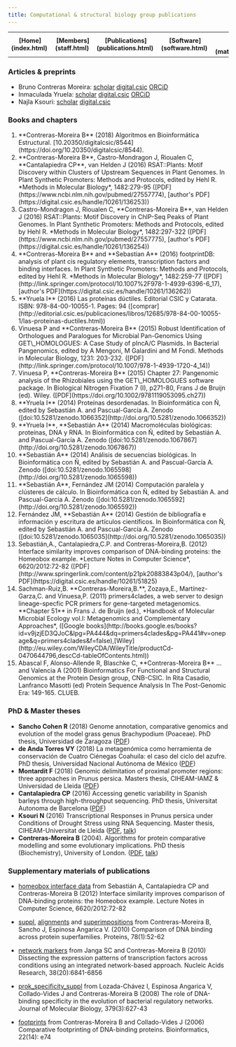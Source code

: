 ```yaml
---
title: Computational & structural biology group publications
---
```


<table align="center" width=100%>
  <tr>
    <td align="center"><b>[Home](index.html)</b>&nbsp;</td>
    <td align="center"><b>[Members](staff.html)</b>&nbsp;</td>
    <td align="center"><b>[Publications](publications.html)</b>&nbsp;</td>
    <td align="center"><b>[Software](software.html)</b>&nbsp;</td>
    <td align="center"><b>[Material educativo](matdidactico.html)</b>&nbsp;</td>
    <td align="center"><a href="https://bioinfoperl.blogspot.com"><b>Blog</b></a>&nbsp;</td>
    <td align="center"><a href="https://www.eead.csic.es"><img src="pics/logoEEAD.png"></a></td>
  </tr>
</table>


### Articles & preprints 

-   Bruno Contreras Moreira: [scholar](https://scholar.google.com/citations?user=xtWJ8JsAAAAJ&hl=en) [digital.csic](https://digital.csic.es/browse?type=author&authority=rp02661) [ORCiD](https://orcid.org/0000-0002-5462-907X) 
-   Inmaculada Yruela: [scholar](https://scholar.google.com/citations?user=HEQpE0oAAAAJ) [digital.csic](https://digital.csic.es/cris/rp/rp02621) [ORCiD](https://orcid.org/0000-0003-3608-4720)
-   Najla Ksouri: [scholar](https://scholar.google.com/citations?user=gk54IH0AAAAJ&hl=en) [digital.csic](https://digital.csic.es/browse?type=author&value=Ksouri%2C+Najla&value_lang=es_ES)

### Books and chapters

<ol>

<li>**Contreras-Moreira B** (2018) Algoritmos en Bioinformática Estructural.   [10.20350/digitalcsic/8544](https://doi.org/10.20350/digitalcsic/8544).</li>

<li>**Contreras-Moreira B**, Castro-Mondragon J, Rioualen C,
    **Cantalapiedra CP**, van Helden J (2016) RSAT::Plants: Motif
    Discovery within Clusters of Upstream Sequences in Plant Genomes. In
    Plant Synthetic Promoters: Methods and Protocols, edited by Hehl R.
    *Methods in Molecular Biology*, 1482:279-95
    ([PDF](https://www.ncbi.nlm.nih.gov/pubmed/27557774), [author's
    PDF](https://digital.csic.es/handle/10261/136253))</li>

<li>Castro-Mondragon J, Rioualen C, **Contreras-Moreira B**, van Helden
    J (2016) RSAT::Plants: Motif Discovery in ChIP-Seq Peaks of
    Plant Genomes. In Plant Synthetic Promoters: Methods and Protocols,
    edited by Hehl R. *Methods in Molecular Biology*, 1482:297-322
    ([PDF](https://www.ncbi.nlm.nih.gov/pubmed/27557775), [author's
    PDF](https://digital.csic.es/handle/10261/136254))</li>

<li>**Contreras-Moreira B** and **Sebastian A** (2016) footprintDB:
    analysis of plant cis regulatory elements, transcription factors and
    binding interfaces. In Plant Synthetic Promoters: Methods and
    Protocols, edited by Hehl R. *Methods in Molecular Biology*,
    1482:259-77
    ([PDF](http://link.springer.com/protocol/10.1007%2F978-1-4939-6396-6_17),
    [author's PDF](https://digital.csic.es/handle/10261/136262))</li>

<li>**Yruela I** (2016) Las proteínas dúctiles. Editorial CSIC
    y Catarata. ISBN: 978-84-00-10055-1. Pages: 94
    ([comprar](http://editorial.csic.es/publicaciones/libros/12685/978-84-00-10055-1/las-proteinas-ductiles.html))</li>

<li>Vinuesa P and **Contreras-Moreira B** (2015) Robust Identification
    of Orthologues and Paralogues for Microbial Pan-Genomics Using
    GET\_HOMOLOGUES: A Case Study of pIncA/C Plasmids. In Bacterial
    Pangenomics, edited by A Mengoni, M Galardini and M Fondi. Methods
    in Molecular Biology, 1231: 203-232.
    ([PDF](http://link.springer.com/protocol/10.1007/978-1-4939-1720-4_14))</li>

<li>Vinuesa P, **Contreras-Moreira B** (2015) Chapter 27: Pangenomic
    analysis of the Rhizobiales using the GET\_HOMOLOGUES
    software package. In Biological Nitrogen Fixation 7 (I), p271-80,
    Frans J de Bruijn (ed). Wiley.
    ([PDF](https://doi.org/10.1002/9781119053095.ch27))</li>

<li>**Yruela I** (2014) Proteínas desordenadas. In Bioinformática con
    Ñ, edited by Sebastián A. and Pascual-García A. Zenodo
    ([doi:10.5281/zenodo.1066352](http://doi.org/10.5281/zenodo.1066352))</li>

<li>**Yruela I**, **Sebastián A** (2014) Macromoléculas biológicas:
    proteínas, DNA y RNA. In Bioinformática con Ñ, edited by
    Sebastián A. and Pascual-García A. Zenodo
    ([doi:10.5281/zenodo.1067867](http://doi.org/10.5281/zenodo.1067867))</li>

<li>**Sebastián A** (2014) Análisis de secuencias biológicas. In
    Bioinformática con Ñ, edited by Sebastián A. and Pascual-García A.
    Zenodo
    ([doi:10.5281/zenodo.1065598](http://doi.org/10.5281/zenodo.1065598))</li>

<li>**Sebastián A**, Fernández JM (2014) Computación paralela y
    clústeres de cálculo. In Bioinformática con Ñ, edited by
    Sebastián A. and Pascual-García A. Zenodo
    ([doi:10.5281/zenodo.1065592](http://doi.org/10.5281/zenodo.1065592))</li>

<li>Fernández JM, **Sebastián A** (2014) Gestión de bibliografía e
    información y escritura de artículos científicos. In Bioinformática
    con Ñ, edited by Sebastián A. and Pascual-García A. Zenodo
    ([doi:10.5281/zenodo.1065035](http://doi.org/10.5281/zenodo.1065035))</li>

<li>Sebastián,A., Cantalapiedra,C.P. and Contreras-Moreira,B. (2012)
    Interface similarity improves comparison of DNA-binding proteins:
    the Homeobox example. *Lecture Notes in Computer Science*,
    6620/2012:72-82
    ([PDF](http://www.springerlink.com/content/p21pk20883843p04/),
    [author's PDF](https://digital.csic.es/handle/10261/51825)</li>

<li>Sachman-Ruiz,B. **Contreras-Moreira,B.**,
    Zozaya,E., Martínez-Garza,C. and Vinuesa,P. (2011) primers4clades, a
    web server to design lineage-specfic PCR primers for
    gene-targeted metagenomics. **Chapter 51** in Frans J. de Bruijn
    (ed.), *Handbook of Molecular Microbial Ecology vol.I: Metagenomics
    and Complementary Approaches*, ([Google
    books](http://books.google.es/books?id=v9jzjED3QJoC&lpg=PA444&dq=primers4clades&pg=PA441#v=onepage&q=primers4clades&f=false),[Wiley](http://eu.wiley.com/WileyCDA/WileyTitle/productCd-0470644796,descCd-tableOfContents.html))</li>

<li>Abascal F, Alonso-Allende R, Blaschke C, **Contreras-Moreira B** ... and Valencia A (2001) Bioinformatics For Functional and Structural Genomics at the Protein Design group, CNB-CSIC. In Rita
    Casadio, Lanfranco Masotti (ed) Protein Sequence Analysis In The
    Post-Genomic Era: 149-165. CLUEB.</li>

</ol>

### PhD & Master theses

-   **Sancho Cohen R** (2018) Genome annotation, comparative genomics and evolution of the model grass genus Brachypodium (Poaceae). PhD thesis, Universidad de Zaragoza ([PDF](https://zaguan.unizar.es/record/98297))
-   **de Anda Torres VY** (2018) La metagenómica como herramienta de
    conservación de Cuatro Ciénegas Coahuila: el caso del ciclo
    del azufre. PhD thesis, Universidad Nacional Autónoma de México
    ([PDF](http://oreon.dgbiblio.unam.mx/F/L1S8MKDS5TTA4TR11NBHPPD6JE83RLANXRE5RRSMBGGTQP4UYY-09317?func=full-set-set&set_number=001392&set_entry=000001&format=999))
-   **Montardit F** (2018) Genomic delimitation of proximal promoter regions: three approaches in Prunus persica. Masters thesis, CIHEAM-IAMZ & Universidad de Lleida ([PDF](https://agris.fao.org/agris-search/search.do?recordID=QC2019600125))
-   **Cantalapiedra CP** (2016) Accessing genetic variability in Spanish
    barleys through high-throughput sequencing. PhD thesis, Universitat
    Autonoma de Barcelona
    ([PDF](https://digital.csic.es/handle/10261/141791))
-   **Ksouri N** (2016) Transcriptional Responses in Prunus persica
    under Conditions of Drought Stress using RNA Sequencing. Master
    thesis, CIHEAM-Universitat de Lleida
    ([PDF](http://www.ciheam.org/uploads/attachments/572/3._KSOURI_Full_Thesis.pdf),
    [talk](http://www.ciheam.org/uploads/attachments/571/4._KSOURI_Thesis_PPT_presentation.pdf))
-   **Contreras-Moreira B** (2004). Algorithms for protein comparative
    modelling and some evolutionary implications. PhD thesis
    (Biochemistry), University of London.
    ([PDF](./papers/PhD_thesis_Bruno_Contreras-Moreira2003.pdf),
    [talk](./papers/exit_cruk2004.pdf))

### Supplementary materials of publications

- [homeobox interface data](suppl/homeobox_interface/data.xls) from Sebastián A, Cantalapiedra CP and Contreras-Moreira B (2012) Interface similarity improves comparison of DNA-binding proteins: the Homeobox example. Lecture Notes in Computer Science, 6620/2012:72-82

- [suppl](suppl/dna_families/supplementary_material.pdf), [alignments](suppl/dna_families/alignments.zip) and [superimpositions](suppl/dna_families/mammoth.zip) from Contreras-Moreira B, Sancho J, Espinosa Angarica V. (2010) Comparison of DNA binding across protein superfamilies. Proteins, 78(1):52-62

- [network markers](suppl/network_markers) from Janga SC and Contreras-Moreira B (2010) Dissecting the expression patterns of transcription factors across conditions using an integrated network-based approach. Nucleic Acids Research, 38(20):6841-6856

- [prok_specificity_suppl](suppl/prok_specificity) from Lozada-Chávez I, Espinosa Angarica V, Collado-Vides J and Contreras-Moreira B (2008) The role of DNA-binding specificity in the evolution of bacterial regulatory networks. Journal of Molecular Biology, 379(3):627-43

- [footprints](suppl/ismb2006) from Contreras-Moreira B and Collado-Vides J (2006) Comparative footprinting of DNA-binding proteins. Bioinformatics, 22(14): e74 
